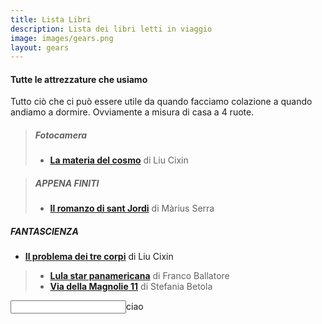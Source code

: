 ```yaml
---
title: Lista Libri
description: Lista dei libri letti in viaggio
image: images/gears.png
layout: gears
---
```

#### Tutte le attrezzature che usiamo

Tutto ciò che ci può essere utile da quando facciamo colazione a quando andiamo a dormire. Ovviamente a misura di casa a 4 ruote. 

>##### Fotocamera
>- **[La materia del cosmo](https://amzn.to/3tH2Wqg)** di Liu Cixin

>##### APPENA FINITI
>- **[Il romanzo di sant Jordi](https://amzn.to/3GU2RDS)** di Màrius Serra

##### FANTASCIENZA
- **[Il problema dei tre corpi](https://amzn.to/3IpvsRK)** di Liu Cixin
>- **[Lula star panamericana](https://amzn.to/3AEQvxl)** di Franco Ballatore 
>- **[Via della Magnolie 11](https://amzn.to/3ILwurN)** di Stefania Betola


<div>
<input type="text" />ciao
</div>